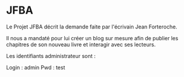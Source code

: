 # JFBA

Le Projet JFBA décrit la demande faite par l'écrivain Jean Forteroche.

Il nous a mandaté pour lui créer un blog sur mesure afin de publier les chapitres de son nouveau livre et interagir avec ses lecteurs.

Les identifiants administrateur sont :

Login : admin
Pwd : test
